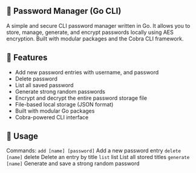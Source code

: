 ## 🔐 Password Manager (Go CLI)

A simple and secure CLI password manager written in Go. It allows you to store, manage, generate, and encrypt passwords locally using AES encryption. Built with modular packages and the Cobra CLI framework.

## 🚀 Features

- Add new password entries with username, and password
- Delete password
- List all saved password
- Generate strong random passwords
- Encrypt and decrypt the entire password storage file
- File-based local storage (JSON format)
- Built with modular Go packages
- Cobra-powered CLI interface

## 🧪 Usage
Commands:
``add [name] [password]``	Add a new password entry
``delete [name]`` delete	Delete an entry by title
``list``  list	List all stored titles
``generate [name]``	Generate and save a strong random password
